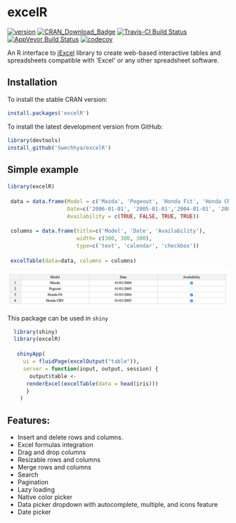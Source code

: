 # excelR
[![version](https://www.r-pkg.org/badges/version/excelR)](https://CRAN.R-project.org/package=excelR)
[![CRAN_Download_Badge](https://cranlogs.r-pkg.org/badges/grand-total/excelR)](https://cran.r-project.org/package=excelR)
[![Travis-CI Build Status](https://travis-ci.org/Swechhya/excelR.svg?branch=master)](https://travis-ci.org/Swechhya/excelR)
[![AppVeyor Build Status](https://ci.appveyor.com/api/projects/status/github/Swechhya/excelR?branch=master&svg=true)](https://ci.appveyor.com/project/Swechhya/excelR)
[![codecov](https://codecov.io/gh/Swechhya/excelR/branch/master/graph/badge.svg)](https://codecov.io/gh/Swechhya/excelR)

An R interface to [jExcel](https://bossanova.uk/jexcel/v3/) library to create web-based interactive tables and spreadsheets compatible with 'Excel' or any other spreadsheet software.

## Installation
To install the stable CRAN version: 
```r
install.packages('excelR')
```

To install the latest development version from GitHub:
```r
library(devtools)
install_github('Swechhya/excelR')
```

## Simple example
```r
library(excelR)

 data = data.frame(Model = c('Mazda', 'Pegeout', 'Honda Fit', 'Honda CRV'),
                   Date=c('2006-01-01', '2005-01-01','2004-01-01', '2003-01-01' ),
                   Availability = c(TRUE, FALSE, TRUE, TRUE))

 columns = data.frame(title=c('Model', 'Date', 'Availability'),
                      width= c(300, 300, 300),
                      type=c('text', 'calendar', 'checkbox')) 

 excelTable(data=data, columns = columns)
```

![excelTable](inst/images/basic_example.png "A simple example")

This package can be used in `shiny`
```r
  library(shiny)
  library(excelR)

   shinyApp(
     ui = fluidPage(excelOutput("table")),
     server = function(input, output, session) {
       output$table <-
      renderExcel(excelTable(data = head(iris)))
      }
    )

```

## Features:
- Insert and delete rows and columns.
- Excel formulas integration
- Drag and drop columns
- Resizable rows and columns
- Merge rows and columns
- Search
- Pagination
- Lazy loading
- Native color picker
- Data picker dropdown with autocomplete, multiple, and icons feature
- Date picker


